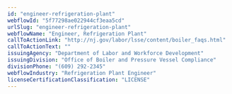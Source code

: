 ```yaml
---
id: "engineer-refrigeration-plant"
webflowId: "5f77298ae022944cf3eaa5cd"
urlSlug: "engineer-refrigeration-plant"
webflowName: "Engineer, Refrigeration Plant"
callToActionLink: "http://nj.gov/labor/lsse/content/boiler_faqs.html"
callToActionText: ""
issuingAgency: "Department of Labor and Workforce Development"
issuingDivision: "Office of Boiler and Pressure Vessel Compliance"
divisionPhone: "(609) 292-2345"
webflowIndustry: "Refrigeration Plant Engineer"
licenseCertificationClassification: "LICENSE"
---
```

